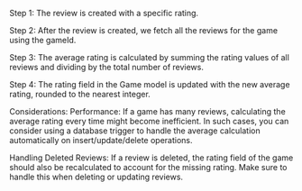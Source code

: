 Step 1: The review is created with a specific rating.

Step 2: After the review is created, we fetch all the reviews for the game using the gameId.

Step 3: The average rating is calculated by summing the rating values of all reviews and dividing by the total number of reviews.

Step 4: The rating field in the Game model is updated with the new average rating, rounded to the nearest integer.

Considerations:
Performance: If a game has many reviews, calculating the average rating every time might become inefficient. In such cases, you can consider using a database trigger to handle the average calculation automatically on insert/update/delete operations.

Handling Deleted Reviews: If a review is deleted, the rating field of the game should also be recalculated to account for the missing rating. Make sure to handle this when deleting or updating reviews.
